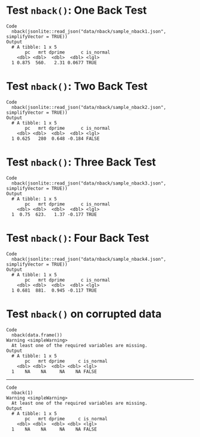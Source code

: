 # Test `nback()`: One Back Test

    Code
      nback(jsonlite::read_json("data/nback/sample_nback1.json", simplifyVector = TRUE))
    Output
      # A tibble: 1 x 5
           pc   mrt dprime      c is_normal
        <dbl> <dbl>  <dbl>  <dbl> <lgl>    
      1 0.875  560.   2.31 0.0677 TRUE     

# Test `nback()`: Two Back Test

    Code
      nback(jsonlite::read_json("data/nback/sample_nback2.json", simplifyVector = TRUE))
    Output
      # A tibble: 1 x 5
           pc   mrt dprime      c is_normal
        <dbl> <dbl>  <dbl>  <dbl> <lgl>    
      1 0.625   280  0.648 -0.184 FALSE    

# Test `nback()`: Three Back Test

    Code
      nback(jsonlite::read_json("data/nback/sample_nback3.json", simplifyVector = TRUE))
    Output
      # A tibble: 1 x 5
           pc   mrt dprime      c is_normal
        <dbl> <dbl>  <dbl>  <dbl> <lgl>    
      1  0.75  623.   1.37 -0.177 TRUE     

# Test `nback()`: Four Back Test

    Code
      nback(jsonlite::read_json("data/nback/sample_nback4.json", simplifyVector = TRUE))
    Output
      # A tibble: 1 x 5
           pc   mrt dprime      c is_normal
        <dbl> <dbl>  <dbl>  <dbl> <lgl>    
      1 0.681  881.  0.945 -0.117 TRUE     

# Test `nback()` on corrupted data

    Code
      nback(data.frame())
    Warning <simpleWarning>
      At least one of the required variables are missing.
    Output
      # A tibble: 1 x 5
           pc   mrt dprime     c is_normal
        <dbl> <dbl>  <dbl> <dbl> <lgl>    
      1    NA    NA     NA    NA FALSE    

---

    Code
      nback(1)
    Warning <simpleWarning>
      At least one of the required variables are missing.
    Output
      # A tibble: 1 x 5
           pc   mrt dprime     c is_normal
        <dbl> <dbl>  <dbl> <dbl> <lgl>    
      1    NA    NA     NA    NA FALSE    


